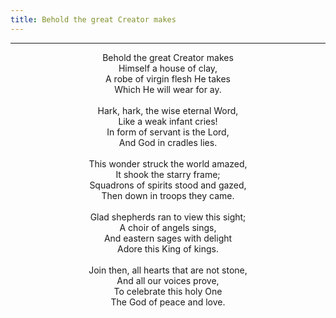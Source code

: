 ```yaml
---
title: Behold the great Creator makes
---
```


---
<center>
Behold the great Creator makes<br/>
Himself a house of clay,<br/>
A robe of virgin flesh He takes<br/>
Which He will wear for ay.<br/>
<br/>
Hark, hark, the wise eternal Word,<br/>
Like a weak infant cries!<br/>
In form of servant is the Lord,<br/>
And God in cradles lies.<br/>
<br/>
This wonder struck the world amazed,<br/>
It shook the starry frame;<br/>
Squadrons of spirits stood and gazed,<br/>
Then down in troops they came.<br/>
<br/>
Glad shepherds ran to view this sight;<br/>
A choir of angels sings,<br/>
And eastern sages with delight<br/>
Adore this King of kings.<br/>
<br/>
Join then, all hearts that are not stone,<br/>
And all our voices prove,<br/>
To celebrate this holy One<br/>
The God of peace and love.
</center>